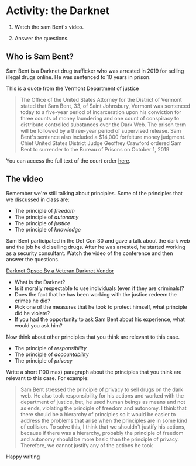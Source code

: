 # Activity: the Darknet

1. Watch the sam Bent's video.

2. Answer the questions.


## Who is Sam Bent?

Sam Bent is a Darknet drug trafficker who was arrested in 2019 for selling illegal drugs online.
He was sentenced to 10 years in prison.

This is a quote from the Vermont Department of justice

> The Office of the United States Attorney for the District of Vermont stated that Sam Bent, 33,
> of Saint Johnsbury, Vermont was sentenced today to a five-year period of incarceration upon
> his conviction for three counts of money laundering and one count of conspiracy to distribute
> controlled substances over the Dark Web.  The prison term will be followed by a three-year period
> of supervised release. Sam Bent's sentence also included a $14,000 forfeiture money judgment.
> Chief United States District Judge Geoffrey Crawford ordered Sam Bent to surrender to the Bureau
> of Prisons on October 1, 2019

You can access the full text of the court order [here](https://www.justice.gov/usao-vt/pr/dark-web-drug-dealer-sentenced-five-year-prison-term).

## The video

Remember we're still talking about principles.
Some of the principles that we discussed in class are:

* The principle of *freedom*
* The principle of *autonomy*
* The principle of *justice*
* The principle of *knowledge*

Sam Bent participated in the Def Con 30 and gave a talk about the dark web and the job he did selling drugs.
After he was arrested, he started working as a security consultant. Watch the video of the conference and
then answer the questions.

[Darknet Opsec By a Veteran Darknet Vendor](https://www.youtube.com/watch?v=01oeaBb85Xc)

* What is the Darknet?
* Is it morally respectable to use individuals (even if they are criminals)?
* Does the fact that he has been working with the justice redeem the crimes he did?
* Pick one of the measures that he took to protect himself, what principle did he violate?
* If you had the opportunity to ask Sam Bent about his experience, what would you ask him?

Now think about other principles that you think are relevant to this case.

* The principle of *responsibility*
* The principle of *accountability*
* The principle of *privacy*

Write a short (100 max) paragraph about the principles that you think are relevant to this case.
For example:

> Sam Bent stressed the principle of privacy to sell drugs on the dark web. He also took responsibility
> for his actions and worked with the department of justice, but, he used human beings as means and not as ends,
> violating the principle of freedom and autonomy. I think that there should be a hierarchy of principles
> so it would be easier to address the problems that arise when the principles are in some kind of collision.
> To solve this, I think that we shouldn't justify his actions, because if there was a hierarchy, probably
> the principle of freedom and autonomy should be more basic than the principle of privacy. Therefore, we cannot
> justify any of the actions he took

Happy writing
